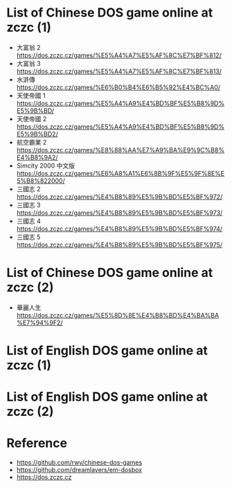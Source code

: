 # List of Chinese DOS game online at zczc (1)
- 大富翁 2 https://dos.zczc.cz/games/%E5%A4%A7%E5%AF%8C%E7%BF%812/
- 大富翁 3 https://dos.zczc.cz/games/%E5%A4%A7%E5%AF%8C%E7%BF%813/
- 水滸傳 https://dos.zczc.cz/games/%E6%B0%B4%E6%B5%92%E4%BC%A0/
- 天使帝國 1 https://dos.zczc.cz/games/%E5%A4%A9%E4%BD%BF%E5%B8%9D%E5%9B%BD/
- 天使帝國 2 https://dos.zczc.cz/games/%E5%A4%A9%E4%BD%BF%E5%B8%9D%E5%9B%BD2/
- 航空霸業 2 https://dos.zczc.cz/games/%E8%88%AA%E7%A9%BA%E9%9C%B8%E4%B8%9A2/
- Simcity 2000 中文版 https://dos.zczc.cz/games/%E6%A8%A1%E6%8B%9F%E5%9F%8E%E5%B8%822000/
- 三國志 2 https://dos.zczc.cz/games/%E4%B8%89%E5%9B%BD%E5%BF%972/
- 三國志 3 https://dos.zczc.cz/games/%E4%B8%89%E5%9B%BD%E5%BF%973/
- 三國志 4 https://dos.zczc.cz/games/%E4%B8%89%E5%9B%BD%E5%BF%974/
- 三國志 5 https://dos.zczc.cz/games/%E4%B8%89%E5%9B%BD%E5%BF%975/

# List of Chinese DOS game online at zczc (2)
- 華麗人生 https://dos.zczc.cz/games/%E5%8D%8E%E4%B8%BD%E4%BA%BA%E7%94%9F2/

# List of English DOS game online at zczc (1)


# List of English DOS game online at zczc (2)


# Reference
- https://github.com/rwv/chinese-dos-games
- https://github.com/dreamlayers/em-dosbox
- https://dos.zczc.cz
